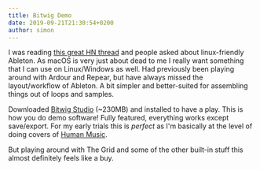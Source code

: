 ```yaml
---
title: Bitwig Demo
date: 2019-09-21T21:30:54+0200
author: simon
---
```


I was reading [this great HN thread](https://news.ycombinator.com/item?id=20965386) and people asked about linux-friendly Ableton. As macOS is very just about dead to me I really want something that I can use on Linux/Windows as well. Had previously been playing around with Ardour and Repear, but have always missed the layout/workflow of Ableton. A bit simpler and better-suited for assembling things out of loops and samples.

Downloaded [Bitwig Studio](https://www.bitwig.com/en/download.html) (~230MB) and installed to have a play. This is how you do demo software! Fully featured, everything works except save/export. For my early trials this is *perfect* as I'm basically at the level of doing covers of [Human Music](https://www.youtube.com/watch?v=q4k1IK_o59M).

But playing around with The Grid and some of the other built-in stuff this almost definitely feels like a buy.
